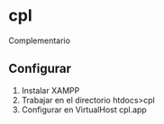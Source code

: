 # cpl
Complementario

## Configurar ##

1. Instalar XAMPP
2. Trabajar en el directorio htdocs>cpl
3. Configurar en VirtualHost cpl.app
